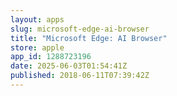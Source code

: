 ```yaml
---
layout: apps
slug: microsoft-edge-ai-browser
title: "Microsoft Edge: AI Browser"
store: apple
app_id: 1288723196
date: 2025-06-03T01:54:41Z
published: 2018-06-11T07:39:42Z
---
```

